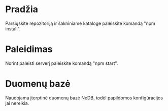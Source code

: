 # Pradžia
Parsiųskite repozitoriją ir šakniniame kataloge paleiskite komandą "npm install".
# Paleidimas
Norint paleisti serverį paleiskite komandą "npm start".
# Duomenų bazė
Naudojama įterptinė duomenų bazė NeDB, todėl papildomos konfigūracijos jai nereikia.
